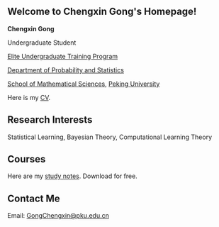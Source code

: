 ## Welcome to Chengxin Gong's Homepage!

**Chengxin Gong**

Undergraduate Student

[Elite Undergraduate Training Program](https://www.math.pku.edu.cn/amel/)

[Department of Probability and Statistics](https://www.stat.pku.edu.cn/)

[School of Mathematical Sciences](https://www.math.pku.edu.cn/), [Peking University](https://www.pku.edu.cn/)

Here is my [CV](https://wqgcx.github.io/CV.pdf).

## Research Interests

Statistical Learning, Bayesian Theory, Computational Learning Theory

## Courses

Here are my [study notes](https://wqgcx.github.io/courses/). Download for free.

## Contact Me

Email: GongChengxin@pku.edu.cn
